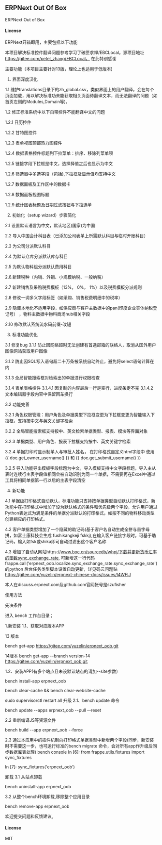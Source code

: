 ## ERPNext Out Of Box

ERPNext Out of Box

#### License
ERPNext开箱即用，主要包括以下功能

本项目解决标准控件翻译问题参考学习了破匣求禅/EBCLocal，源项目地址 https://gitee.com/petel_zhang/EBCLocal，
在此特别感谢

主要功能（本项目主要针对13版，理论上也适用于低版本)

1. 界面深度汉化

1.1 维护translations目录下的zh_global.csv，类似界面上的用户翻译，会在每个页面加载，用以解决标准功未能获取相关页面待翻译文本，而无法翻译的问题（如首页左侧的Modules,Domain等)。

1.2 修正标准系统中以下自带控件不能翻译中文的问题

 1.2.1 日历控件

 1.2.2 甘特图控件

 1.2.3 表单视图顶部热力图控件

 1.2.4 数据表格控件标题列下拉菜单：排序、移除列菜单项

 1.2.5 链接字段下拉框是中文，选择择值之后也显示为中文

 1.2.6 筛选器中多选字段（包括),下拉框及显示值均支持中文

 1.2.7 数据面板及工作区中的数据卡

 1.2.8 数据面板视图标题

 1.2.9 统计图表标题及日期过滤按钮与下拉选单

2. 初始化（setup wizard）步骤简化

2.1 设置默认语言为中文，默认地区(国家)为中国

2.2 导入中国会计科目表（已添加公司表单上所需默认科目与临时开账科目）

2.3 为公司分派默认科目

2.4 为默认仓库分派默认库存科目

2.5 为默认物料组分派默认费用科目

2.6.新建税种（内销、外销、小规模纳税、一般纳税）

2.7 新建销售及采购税费模板（13%， 0%， 1%）以及税费模板分派规则

2.8 修改一词多义字段标签（如采购、销售税费明细中的税率）

2.9 隐藏本地化不适用字段，如供应商与客户主数据中的pan(印度企业实体纳税登记号） ，物料主数据中物料商场hub相关字段

2.10 修改默认系统流水码前缀-改短


3. 标准功能优化

3.1 修复bug 3.1.1 防止因网络超时无法创建有首选邮箱的联络人，取消从国外用户图像网站获取用户图像

 3.1.2 防止因SQL写入语句超二十万条被系统自动终止，避免将select语句计算在内

 3.1.3 全局智能搜索框对检索出的单据进行权限检查

 3.1.4 表单表格控件
    3.1.4.1 因复制的内容最后一行是空行，进度条走不完
    3.1.4.2 文本编辑器字段内容中保留回车换行
    
3.2 功能完善

 3.2.1 角色权限管理：用户角色及单据类型下拉框变更为下拉框变更为智能输入下拉框，支持按中文与英文关键字检索

 3.2.2 全局智能搜索框支持按中、英文检索单据类型、报表、模块等界面对象

 3.2.3 单据类型、用户角色、报表下拉框支持按中、英文关键字检索

 3.2.4 单据打印时显示制单人与审批人姓名， 在打印格式自定义html字段中 使用 {{ doc.get_owner_username() }} 和 {{ doc.get_submit_username() }}

 3.2.5 导入功能导出模板字段标题为中文，导入模板支持中文字段标题，导入主从表时连续行主表字段值相同会被自动识别为同一个单据，不需要再在Excel中通过
 工具将相同单据第一行以后的主表字段清空

4. 新功能

4.1 单据级打印格式自动默认，标准功能只支持按单据类型自动默认打印格式，新功能中在打印格式中增加了设为默认格式的条件和优先级两个字段，允许用户通过Python表达式为满足条件的单据分派默认的打印格式，如按不同的物料移动类型创建相应的打印格式。

4.2 客户单据类型增加了一个隐藏的助记码(基于客户名自动生成全拼与首字母拼，如富士康科技会生成 fushikangkeji fskkj),在输入客户链接字段时，可基于助记码，输入如fsk或shika即可自动过滤出这个客户名称

4.3 增加了自动从网站https://www.boc.cn/sourcedb/whpj/下载并更新货币汇率的函数sync_exchange_rate, 可新增这一行代码
frappe.call('erpnext_oob.localize.sync_exchange_rate.sync_exchange_rate')
的python 后台任务类型脚本设置自动更新，详见码云问题贴 https://gitee.com/yuzelin/erpnext-chinese-docs/issues/I4WFIJ
 
本人在discuss.erpnext.com及github.com官网帐号是szufisher

使用方法

先决条件

进入 bench 工作台目录；

1.新安装
1.1、获取对应版本APP

13 版本

bench get-app https://gitee.com/yuzelin/erpnext_oob.git

14版本
bench get-app --branch version-14 https://gitee.com/yuzelin/erpnext_oob.git

1.2、安装APP(有多个站点且未设默认站点的请加--site参数）

bench install-app erpnext_oob

bench clear-cache && bench clear-website-cache

sudo supervisorctl restart all
升级
2.1、bench update 命令

bench update --apps erpnext_oob --pull --reset

2.2 重新编译JS等资源文件

bench build --app erpnext_oob --force

2.3 通过本应用中的插件机制向打印格式单据类型中新增两个字段(同步，新安装时不需要这一步，也可运行标准的bench migrate 命令，会对所有app作升级后同步数据库表处理)
bench console
In [6]: from frappe.utils.fixtures import sync_fixtures

In [7]: sync_fixtures('erpnext_oob')

卸载
3.1 从站点卸载 

bench uninstall-app erpnext_oob

3.2 从整个bench环境卸载,移除整个应用目录

bench remove-app erpnext_oob

欢迎提交问题和反馈建议。


#### License

MIT